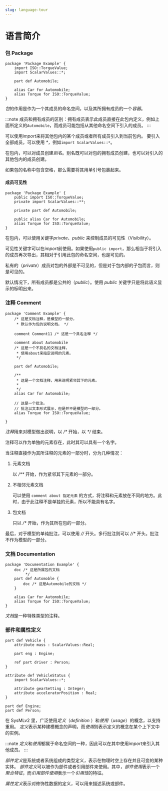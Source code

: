 ```yaml
---
slug: language-tour
---
```


# 语言简介

### 包 Package

```
package 'Package Example' {
    import ISO::TorqueValue;
    import ScalarValues::*;

    part def Automobile;

    alias Car for Automobile;
    alias Torque for ISO::TorqueValue;
}
```

*包*的作用是作为一个其成员的命名空间，以及其所拥有成员的一个*容器*。

:::note
成员和拥有成员的区别：拥有成员表示此成员直接在此包内定义，例如上面所定义的`Automobile`，而成员可能包括从其他命名空间下引入的成员。
:::

可以使用*import*来将其他包内的某个成员或者所有成员引入到当前包内。
要引入全部成员，可以使用 _\*_，例如`import ScalarValues::*`。

在包内，可以对成员创建*别名*。别名既可以对包的拥有成员创建，也可以对引入的其他包内的成员创建。

如果包的名称中包含空格，那么需要将其用单引号包裹起来。

#### 成员可见性

```
package 'Package Example' {
    public import ISO::TorqueValue;
    private import ScalarValues::**;

    private part def Automobile;

    public alias Car for Automobile;
    alias Torque for ISO::TorqueValue;
}
```

在包内，可以使用关键字*private*、_public_ 来控制成员的可见性（Visibility）。

可见性关键字可以在*import*前使用。如果使用`public import`，那么相当于将引入的成员再次导出，其相对于引用此包的命名空间，也是可见的。

私有的（_private_）成员对包的外部是不可见的，但是对于包内部的子包而言，则是可见的。

默认情况下，所有成员都是公共的（_public_）。使用 _public_ 关键字只是将此语义显示的标明出来。

### 注释 Comment

```
package 'Comment Example' {
    /* 这是文档注释，是模型的一部分，
     * 默认作为包的说明文档。 */

    comment Comment11 /* 这是一个具名注释 */

    comment about Automobile
    /* 这是一个不具名的文档注释，
     * 使用about来指定说明的元素。
     */

    part def Automobile;

    /**
     * 这是一个文档注释，用来说明紧邻其下的元素。
     *
     */
    alias Car for Automobile;

    // 这是一个批注。
    // 批注以文本形式展示，但是并不是模型的一部分。
    alias Torque for ISO::TorqueValue;

}

```

*注释*用来对模型做出说明，以 _/\*_ 开始，以 _\*/_ 结束。

注释可以作为单独的元素存在，此时其可以具有一个名字。

当注释直接作为其所注释的元素的一部分时，分为几种情况：

1. 元素文档

   以 _/\*\*_ 开始，作为紧邻其下元素的一部分。

2. 不相邻元素文档

   可以使用 `comment about 指定元素` 的方式，将注释和元素放在不同的地方。此时，由于此注释不是单独的元素，所以不能具有名字。

3. 包文档

   只以 _/\*_ 开始，作为其所在包的一部分。

最后，对于模型的单纯批注，可以使用 _//_ 开头。多行批注则可以 _//\*_ 开头。批注不作为模型的一部分。

### 文档 Documentation

```
package 'Documentation Example' {
    doc /* 这是所属包的文档
         */
    part def Automoble {
        doc /* 这是Automobile的文档 */
    }

    alias Car for Automobile;
    alias Torque for ISO::TorqueValue;
}
```

*文档*是一种特殊类型的注释。

### 部件和属性定义

```
part def Vehicle {
    attribute mass : ScalarValues::Real;

    part eng : Engine;

    ref part driver : Person;
}

attribute def VehicleStatus {
    import ScalarValues::*;

    attribute gearSetting : Integer;
    attribute acceleratorPosition : Real;
}

part def Engine;
part def Person;
```

在 SysMLv2 里，广泛使用*定义*（_definition_ ）和*使用*（_usage_）的概念，以支持重用。
*定义*表示某种建模概念的声明，而*使用*则表示定义的概念在某个上下文中的实例。

:::note
*定义*和*使用*都属于命名空间的一种，因此可以在其中使用*import*来引入其他成员。
:::

*部件定义*是系统或者系统组成的类型定义，表示在物理时空上存在并且可变的某种实体。
*部件定义*可以被作为部件或者引用部件来使用。其中，*部件使用*表示一个*聚合特征*，而*引用部件使用*表示一个*引用性*的特征。

*属性定义*表示对修饰性数据的定义，可以用来描述系统或部件。
